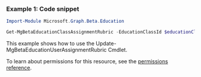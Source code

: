 ### Example 1: Code snippet

```powershell
Import-Module Microsoft.Graph.Beta.Education

Get-MgBetaEducationClassAssignmentRubric -EducationClassId $educationClassId -EducationAssignmentId $educationAssignmentId
```
This example shows how to use the Update-MgBetaEducationUserAssignmentRubric Cmdlet.

To learn about permissions for this resource, see the [permissions reference](/graph/permissions-reference).

